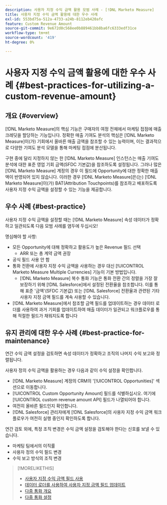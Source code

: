 ```yaml
---
description: 사용자 지정 수익 금액 활용 모범 사례 - [!DNL Marketo Measure]
title: 사용자 지정 수익 금액 활용에 대한 우수 사례
exl-id: 553bd75a-512a-4733-a24b-8112eb420afc
feature: Custom Revenue Amount
source-git-commit: 9e672d0c568ee0b889461bb8ba6fc6333edf31ce
workflow-type: tm+mt
source-wordcount: '419'
ht-degree: 0%

---
```


# 사용자 지정 수익 금액 활용에 대한 우수 사례 {#best-practices-for-utilizing-a-custom-revenue-amount}

## 개요 {#overview}

[!DNL Marketo Measure]의 핵심 기능은 구매자의 여정 전체에서 마케팅 접점에 매출 크레딧을 할당하는 기능입니다. 정확한 매출 기여도 분석의 핵심은 [!DNL Marketo Measure]이(가) 기회에서 올바른 매출 금액을 참조할 수 있는 능력이며, 이는 결과적으로 다양한 기여도 분석 모델을 통해 마케팅 접점에 분산됩니다.

구현 중에 달리 지정하지 않는 한 [!DNL Marketo Measure] 인스턴스는 매출 기여도 분석에 대한 표준 영업 기회 금액(SFDC 기본값)을 참조하도록 설정됩니다. 그러나 많은 [!DNL Marketo Measure] 계정의 경우 이 필드에 Opportunity에 대한 정확한 매출액이 반영되어 있지 않습니다. 이러한 경우 [!DNL Marketo Measure]은(는) [!DNL Marketo Measure]이(가) BAT(Attribution Touchpoints)를 참조하고 배포하도록 사용자 지정 수익 금액을 설정할 수 있는 기능을 제공합니다.

## 우수 사례 {#best-practice}

사용자 지정 수익 금액을 설정할 때는 [!DNL Marketo Measure] 속성 데이터가 정확하고 일관되도록 다음 모범 사례를 염두에 두십시오!

명심해야 할 사항:

* 모든 Opportunity에 대해 정확하고 활용도가 높은 Revenue 필드 선택
   * ARR 또는 총 계약 금액 권장
* 공식 필드 사용 안 함
* 통화 전환에 사용자 지정 수익 금액을 사용하는 경우 대신 [!UICONTROL Marketo Measure Multiple Currencies] 기능이 기본 방법입니다.
   * [!DNL Marketo Measure] 복수 통화 기능은 통화 전환 간의 정렬을 가장 잘 보장하기 위해 [!DNL Salesforce]에서 설정된 전환율을 참조합니다. 이를 통해 표준 &#39;금액&#39;(SFDC 기본값) 또는 [!DNL Salesforce] 전환율과 관련된 기타 사용자 지정 금액 필드를 계속 사용할 수 있습니다.
* [!DNL Marketo Measure]에서 참조할 금액 필드를 업데이트하는 경우 데이터 로더를 사용하여 과거 기회를 업데이트하여 매출 데이터가 일관되고 워크플로우를 통해 적절한 필드가 채워지도록 합니다

## 유지 관리에 대한 우수 사례 {#best-practice-for-maintenance}

연간 수익 금액 설정을 검토하면 속성 데이터가 정확하고 조직의 나머지 수익 보고와 정렬됩니다.

사용자 정의 수익 금액을 활용하는 경우 다음과 같이 수익 설정을 확인합니다.

* [!DNL Marketo Measure] 계정의 CRM의 &#39;[!UICONTROL Opportunities]&#39; 섹션으로 이동합니다.
* [!UICONTROL Custom Opportunity Amount] 필드를 식별하십시오. 여기에 [!UICONTROL custom revenue amount API] 필드가 나열되어야 합니다.
* 여전히 올바른 필드인지 확인합니다.
* [!DNL Salesforce] 관리자에게 [!DNL Salesforce]의 사용자 지정 수익 금액 워크플로우가 여전히 실행 중인지 확인하도록 합니다.

연간 검토 외에, 특정 조직 변경은 수익 금액 설정을 검토해야 한다는 신호를 보낼 수 있습니다.

* 마케팅 팀에서의 이직률
* 사용자 정의 수익 필드 변경
* 수익 보고 방식의 조직 변경

>[!MORELIKETHIS]
>
>* [사용자 지정 수익 금액 필드 사용](/help/advanced-marketo-measure-features/custom-revenue-amount/using-a-custom-revenue-amount-field.md)
>* [데이터 로더를 사용하여 사용자 지정 금액 필드 업데이트](/help/advanced-marketo-measure-features/custom-revenue-amount/using-data-loader-to-update-marketo-measure-custom-amount-field.md)
>* [다중 통화 개요](/help/advanced-marketo-measure-features/multi-currency/overview.md)
>* [다중 통화 설정](/help/advanced-marketo-measure-features/multi-currency/settings.md)
